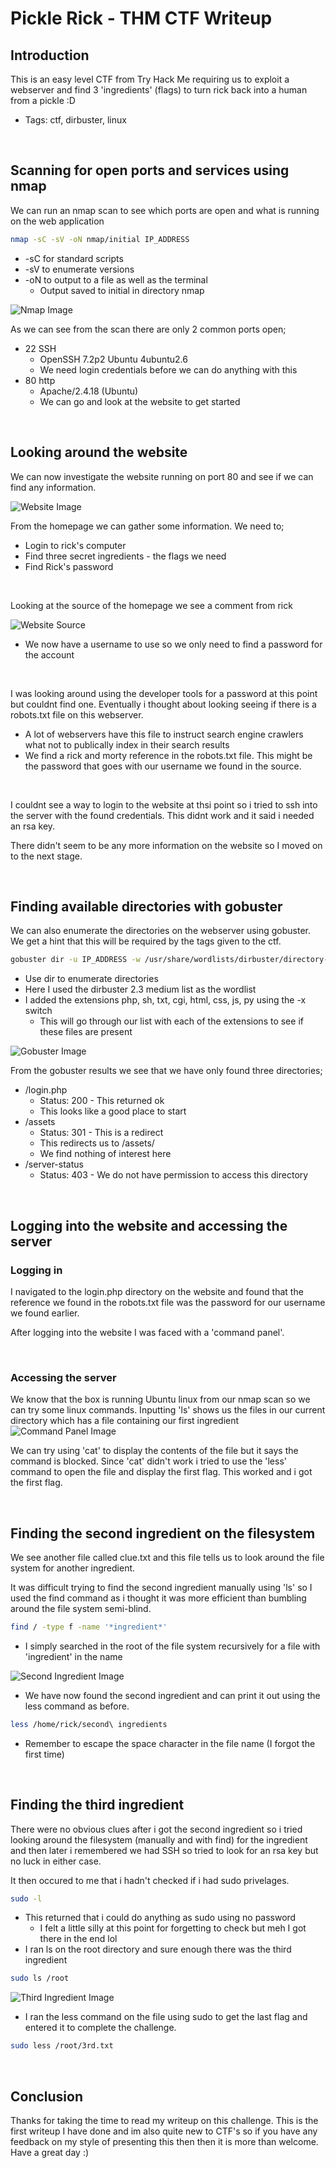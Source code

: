 # Pickle Rick - THM CTF Writeup
## Introduction
This is an easy level CTF from Try Hack Me requiring us to exploit a webserver and find 3 'ingredients' (flags) to turn rick back into a human from a pickle :D
- Tags: ctf, dirbuster, linux

<br>

## Scanning for open ports and services using nmap
We can run an nmap scan to see which ports are open and what is running on the web application
```bash
nmap -sC -sV -oN nmap/initial IP_ADDRESS
```
- -sC for standard scripts
- -sV to enumerate versions
- -oN to output to a file as well as the terminal
	- Output saved to initial in directory nmap

![Nmap Image](https://github.com/dave250783/CTF-Writups/blob/main/TryHackMe/Pickle_Rick/images/pickle-rick-nmap.png?raw=true)

As we can see from the scan there are only 2 common ports open;
- 22 SSH
	- OpenSSH 7.2p2 Ubuntu 4ubuntu2.6
	- We need login credentials before we can do anything with this
- 80 http
	- Apache/2.4.18 (Ubuntu)
	- We can go and look at the website to get started

<br>

## Looking around the website
We can now investigate the website running on port 80 and see if we can find any information.

![Website Image](https://github.com/dave250783/CTF-Writups/blob/main/TryHackMe/Pickle_Rick/images/pickle-rick-web-page.png?raw=true)

From the homepage we can gather some information. We need to;
- Login to rick's computer
- Find three secret ingredients - the flags we need 
- Find Rick's password

<br>

Looking at the source of the homepage we see a comment from rick

![Website Source](https://github.com/dave250783/CTF-Writups/blob/main/TryHackMe/Pickle_Rick/images/pickle-rick-web-source.png?raw=true)

- We now have a username to use so we only need to find a password for the account

<br>

I was looking around using the developer tools for a password at this point but couldnt find one. Eventually i thought about looking seeing if there is a robots.txt file on this webserver.
- A lot of webservers have this file to instruct search engine crawlers what not to publically index in their search results
- We find a rick and morty reference in the robots.txt file. This might be the password that goes with our username we found in the source.
<br>

I couldnt see a way to login to the website at thsi point so i tried to ssh into the server with the found credentials. This didnt work and it said i needed an rsa key.

There didn't seem to be any more information on the website so I moved on to the next stage.

<br>

## Finding available directories with gobuster
We can also enumerate the directories on the webserver using gobuster. We get a hint that this will be required by the tags given to the ctf.
```bash
gobuster dir -u IP_ADDRESS -w /usr/share/wordlists/dirbuster/directory-list-2.3-medium.txt -x php,sh, txt,cgi,html,css,js,py
```
- Use dir to enumerate directories
- Here I used the dirbuster 2.3 medium list as the wordlist
- I added the extensions php, sh, txt, cgi, html, css, js, py using the -x switch
	- This will go through our list with each of the extensions to see if these files are present

![Gobuster Image](https://github.com/dave250783/CTF-Writups/blob/main/TryHackMe/Pickle_Rick/images/pickle-rick-gobuster.png?raw=true)

From the gobuster results we see that we have only found three directories;
- /login.php
	- Status: 200 - This returned ok
	- This looks like a good place to start
- /assets
	- Status: 301 - This is a redirect
	- This redirects us to /assets/
	- We find nothing of interest here
- /server-status
	- Status: 403 - We do not have permission to access this directory

<br>

## Logging into the website and accessing the server
### Logging in
I navigated to the login.php directory on the website and found that the reference we found in the robots.txt file was the password for our username we found earlier. 

After logging into the website I was faced with a 'command panel'.

<br>

### Accessing the server
We know that the box is running Ubuntu linux from our nmap scan so we can try some linux commands.
Inputting 'ls' shows us the files in our current directory which has a file containing our first ingredient
![Command Panel Image](https://github.com/dave250783/CTF-Writups/blob/main/TryHackMe/Pickle_Rick/images/pickle-rick-web-command-panel.png?raw=true)

We can try using 'cat' to display the contents of the file but it says the command is blocked. Since 'cat' didn't work i tried to use the 'less' command to open the file and display the first flag. This worked and i got the first flag.

<br>

## Finding the second ingredient on the filesystem
We see another file called clue.txt and this file tells us to look around the file system for another ingredient.

It was difficult trying to find the second ingredient manually using 'ls' so I used the find command as i thought it was more efficient than bumbling around the file system semi-blind.
```bash
find / -type f -name '*ingredient*'
```
- I simply searched in the root of the file system recursively for a file with 'ingredient' in the name

![Second Ingredient Image](https://github.com/dave250783/CTF-Writups/blob/main/TryHackMe/Pickle_Rick/images/pickle-rick-web-second-ingredient.png?raw=true)

- We have now found the second ingredient and can print it out using the less command as before.
```bash
less /home/rick/second\ ingredients
```
- Remember to escape the space character in the file name (I forgot the first time)

<br>

## Finding the third ingredient
There were no obvious clues after i got the second ingredient so i tried looking around the filesystem (manually and with find) for the ingredient and then later i remembered we had SSH so tried to look for an rsa key but no luck in either case.

It then occured to me that i hadn't checked if i had sudo privelages.
```bash
sudo -l
```
- This returned that i could do anything as sudo using no password
	- I felt a little silly at this point for forgetting to check but meh I got there in the end lol
- I ran ls on the root directory and sure enough there was the third ingredient
```bash
sudo ls /root
```

![Third Ingredient Image](https://github.com/dave250783/CTF-Writups/blob/main/TryHackMe/Pickle_Rick/images/pickle-rick-web-third-ingredient.png?raw=true)

- I ran the less command on the file using sudo to get the last flag and entered it to complete the challenge.
```bash
sudo less /root/3rd.txt
```

<br>

## Conclusion
Thanks for taking the time to read my writeup on this challenge. This is the first writeup I have done and im also quite new to CTF's so if you have any feedback on my style of presenting this then then it is more than welcome. Have a great day :)
